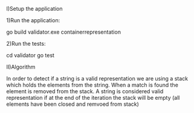 I)Setup the application

1)Run the application: 

go build
validator.exe containerrepresentation

2)Run the tests:

cd validator
go test

II)Algorithm


In order to detect if a string is a valid representation we are using a stack which holds the elements from the string.
When a match is found the element is removed from the stack. A string is considered valid representation if at the end of 
the iteration the stack will be empty (all elements have been closed and remvoed from stack)